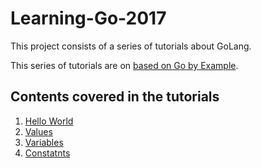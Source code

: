 # Learning-Go-2017
This project consists of a series of tutorials about GoLang.

This series of tutorials are on [based on Go by Example](https://gobyexample.com/).

## Contents covered in the tutorials

1. [Hello World](./01_Hello_World)
2. [Values](./02_Values)
3. [Variables](./03_Variables)
3. [Constatnts](./04_Constants)
